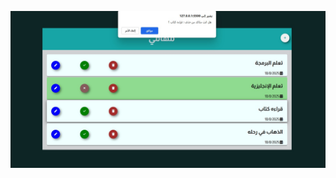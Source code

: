 ![image](https://github.com/Maha7735/ToDoList/blob/af1090235ec70e57e9440da5bb26659d7a460292/todolistProjectPic.jpg)
